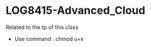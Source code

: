 # LOG8415-Advanced_Cloud
Related to the tp of this class

- Use command :
	chmod u+x <script file>
before running a script for the first time (need to be executable)
